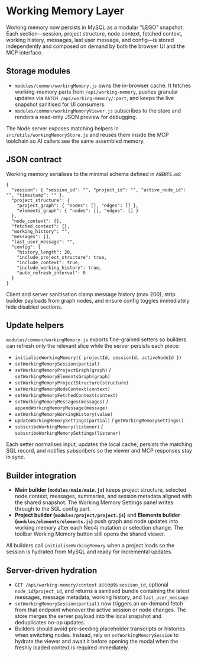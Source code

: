 # Working Memory Layer

Working memory now persists in MySQL as a modular "LEGO" snapshot. Each
section—session, project structure, node context, fetched context, working
history, messages, last user message, and config—is stored independently and
composed on demand by both the browser UI and the MCP interface.

## Storage modules

- `modules/common/workingMemory.js` owns the in-browser cache. It fetches
  working-memory parts from `/api/working-memory`, pushes granular updates via
  `PATCH /api/working-memory/:part`, and keeps the live snapshot sanitised for
  UI consumers.
- `modules/common/workingMemoryViewer.js` subscribes to the store and renders a
  read-only JSON preview for debugging.

The Node server exposes matching helpers in `src/utils/workingMemoryStore.js`
and reuses them inside the MCP toolchain so AI callers see the same assembled
memory.

## JSON contract

Working memory serialises to the minimal schema defined in `AGENTS.md`:

```
{
  "session": { "session_id": "", "project_id": "", "active_node_id": "", "timestamp": "" },
  "project_structure": {
    "project_graph": { "nodes": [], "edges": [] },
    "elements_graph": { "nodes": [], "edges": [] }
  },
  "node_context": {},
  "fetched_context": {},
  "working_history": "",
  "messages": [],
  "last_user_message": "",
  "config": {
    "history_length": 20,
    "include_project_structure": true,
    "include_context": true,
    "include_working_history": true,
    "auto_refresh_interval": 0
  }
}
```

Client and server sanitisation clamp message history (max 200), strip builder
payloads from graph nodes, and ensure config toggles immediately hide disabled
sections.

## Update helpers

`modules/common/workingMemory.js` exports fine-grained setters so builders can
refresh only the relevant slice while the server persists each piece:

- `initialiseWorkingMemory({ projectId, sessionId, activeNodeId })`
- `setWorkingMemorySession(partial)`
- `setWorkingMemoryProjectGraph(graph)` / `setWorkingMemoryElementsGraph(graph)`
- `setWorkingMemoryProjectStructure(structure)`
- `setWorkingMemoryNodeContext(context)`
- `setWorkingMemoryFetchedContext(context)`
- `setWorkingMemoryMessages(messages)` / `appendWorkingMemoryMessage(message)`
- `setWorkingMemoryWorkingHistory(value)`
- `updateWorkingMemorySettings(partial)` / `getWorkingMemorySettings()`
- `subscribeWorkingMemory(listener)` / `subscribeWorkingMemorySettings(listener)`

Each setter normalises input, updates the local cache, persists the matching SQL
record, and notifies subscribers so the viewer and MCP responses stay in sync.

## Builder integration

- **Main builder (`modules/main/main.js`)** keeps project structure, selected
  node context, messages, summaries, and session metadata aligned with the
  shared snapshot. The Working Memory Settings panel writes through to the SQL
  config part.
- **Project builder (`modules/project/project.js`)** and **Elements builder
  (`modules/elements/elements.js`)** push graph and node updates into working
  memory after each Neo4j mutation or selection change. The toolbar Working
  Memory button still opens the shared viewer.

All builders call `initialiseWorkingMemory` when a project loads so the session
is hydrated from MySQL and ready for incremental updates.

## Server-driven hydration

- `GET /api/working-memory/context` accepts `session_id`, optional
  `node_id`/`project_id`, and returns a sanitised bundle containing the latest
  messages, message metadata, working history, and `last_user_message`.
- `setWorkingMemorySession(partial)` now triggers an on-demand fetch from that
  endpoint whenever the active session or node changes. The store merges the
  server payload into the local snapshot and deduplicates no-op updates.
- Builders should avoid pre-seeding placeholder transcripts or histories when
  switching nodes. Instead, rely on `setWorkingMemorySession` to hydrate the
  viewer and await it before opening the modal when the freshly loaded context
  is required immediately.
